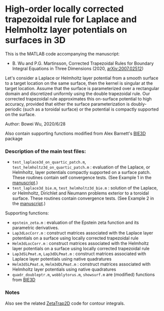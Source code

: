 # High-order locally corrected trapezoidal rule for Laplace and Helmholtz layer potentials on surfaces in 3D

This is the MATLAB code accompanying the manuscript: 

* B. Wu and P.G. Martinsson, Corrected Trapezoidal Rules for Boundary Integral Equations in Three Dimensions (2020, [arXiv:2007.02512](https://arxiv.org/abs/2007.02512))

Let's consider a Laplace or Helmholtz layer potential from a smooth surface to a target location on the same surface, then the kernel is singular at the target location. Assume that the surface is parameterized over a rectangular domain and discretized uniformly using the double trapezoidal rule. Our corrected trapezoidal rule approximates this on-surface potential to high accuracy, provided that either the surface parameterization is doubly-periodic (such as a toroidal surface) or the potential is compactly supported on the surface.

Author: Bowei Wu, 2020/6/28

Also contain supporting functions modified from Alex Barnett's [BIE3D](https://github.com/ahbarnett/BIE3D) package

### Description of the main test files:

* `test_laplace3d_on_quartic_patch.m`, `test_helmholtz3d_on_quartic_patch.m` : evaluation of the Laplace, or Helmholtz, layer potentials compactly supported on a surface patch. These routines contain self convergence tests. (See Example 1 in the [manuscript](https://arxiv.org/abs/2007.02512).)
* `test_laplace3d_bie.m`, `test_helmholtz3d_bie.m` : solution of the Laplace, or Helmholtz, Dirichlet and Neumann problems exterior to a toroidal surface. These routines contain convergence tests. (See Example 2 in the [manuscript](https://arxiv.org/abs/2007.02512).)

Supporting functions:

* `epstein_zeta.m` : evaluation of the Epstein zeta function and its parametric derivatives.
* `Lap3dLocCorr.m` : construct matrices associated with the Laplace layer potentials on a surface using locally corrected trapezoidal rule
* `Helm3dLocCorr.m` : construct matrices associated with the Helmholtz layer potentials on a surface using locally corrected trapezoidal rule
* `Lap3dSLPmat.m`, `Lap3dDLPmat.m` : construct matrices associated with Laplace layer potentials using native quadratures
* `Helm3dSLPmat.m`, `Helm3dDLPmat.m` : construct matrices associated with Helmholtz layer potentials using native quadratures
* `quadr_doubleptr.m`, `wobblytorus.m`, `showsurf.m` are (modified) functions from [BIE3D](https://github.com/ahbarnett/BIE3D)

### Notes

Also see the related [ZetaTrap2D](https://github.com/bobbielf2/ZetaTrap2D) code for contour integrals.

